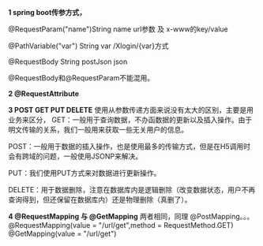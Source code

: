 **1 spring boot传参方式，**

@RequestParam("name")String name     url参数 及 x-www的key/value

@PathVariable("var") String var      /Xlogin/{var}方式

@RequestBody String postJson         json

@RequestBody和@RequestParam不能混用。

**2 @RequestAttribute**



**3 POST  GET  PUT  DELETE**
使用从参数传递方面来说没有太大的区别，主要是用业务来区分，
GET：一般用于查询数据，不办函数据的更新以及插入操作。由于明文传输的关系，我们一般用来获取一些无关用户的信息。

POST：一般用于数据的插入操作，也是使用最多的传输方式，但是在H5调用时会有跨域的问题，一般使用JSONP来解决。

PUT：我们使用PUT方式来对数据进行更新操作。

DELETE：用于数据删除，注意在数据库内是逻辑删除（改变数据状态，用户不再查询得到，但还保留在数据库内）还是物理删除（真删了）。

**4 @RequestMapping 与 @GetMapping**
两者相同，同理 @PostMapping。。。
    @RequestMapping(value = "/url/get",method = RequestMethod.GET)
    @GetMapping(value = "/url/get")